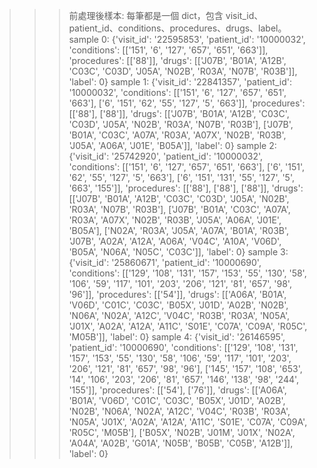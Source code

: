 >>> 前處理後樣本: 
  每筆都是一個 dict，包含 visit_id、patient_id、conditions、procedures、drugs、label。
  sample 0: {'visit_id': '22595853', 'patient_id': '10000032', 'conditions': [['151', '6', '127', '657', '651', '663']], 'procedures': [['88']], 'drugs': [['J07B', 'B01A', 'A12B', 'C03C', 'C03D', 'J05A', 'N02B', 'R03A', 'N07B', 'R03B']], 'label': 0}
  sample 1: {'visit_id': '22841357', 'patient_id': '10000032', 'conditions': [['151', '6', '127', '657', '651', '663'], ['6', '151', '62', '55', '127', '5', '663']], 'procedures': [['88'], ['88']], 'drugs': [['J07B', 'B01A', 'A12B', 'C03C', 'C03D', 'J05A', 'N02B', 'R03A', 'N07B', 'R03B'], ['J07B', 'B01A', 'C03C', 'A07A', 'R03A', 'A07X', 'N02B', 'R03B', 'J05A', 'A06A', 'J01E', 'B05A']], 'label': 0}
  sample 2: {'visit_id': '25742920', 'patient_id': '10000032', 'conditions': [['151', '6', '127', '657', '651', '663'], ['6', '151', '62', '55', '127', '5', '663'], ['6', '151', '131', '55', '127', '5', '663', '155']], 'procedures': [['88'], ['88'], ['88']], 'drugs': [['J07B', 'B01A', 'A12B', 'C03C', 'C03D', 'J05A', 'N02B', 'R03A', 'N07B', 'R03B'], ['J07B', 'B01A', 'C03C', 'A07A', 'R03A', 'A07X', 'N02B', 'R03B', 'J05A', 'A06A', 'J01E', 'B05A'], ['N02A', 'R03A', 'J05A', 'A07A', 'B01A', 'R03B', 'J07B', 'A02A', 'A12A', 'A06A', 'V04C', 'A10A', 'V06D', 'B05A', 'N06A', 'N05C', 'C03C']], 'label': 0}
  sample 3: {'visit_id': '25860671', 'patient_id': '10000690', 'conditions': [['129', '108', '131', '157', '153', '55', '130', '58', '106', '59', '117', '101', '203', '206', '121', '81', '657', '98', '96']], 'procedures': [['54']], 'drugs': [['A06A', 'B01A', 'V06D', 'C01C', 'C03C', 'B05X', 'J01D', 'A02B', 'N02B', 'N06A', 'N02A', 'A12C', 'V04C', 'R03B', 'R03A', 'N05A', 'J01X', 'A02A', 'A12A', 'A11C', 'S01E', 'C07A', 'C09A', 'R05C', 'M05B']], 'label': 0}
  sample 4: {'visit_id': '26146595', 'patient_id': '10000690', 'conditions': [['129', '108', '131', '157', '153', '55', '130', '58', '106', '59', '117', '101', '203', '206', '121', '81', '657', '98', '96'], ['145', '157', '108', '653', '14', '106', '203', '206', '81', '657', '146', '138', '98', '244', '155']], 'procedures': [['54'], ['76']], 'drugs': [['A06A', 'B01A', 'V06D', 'C01C', 'C03C', 'B05X', 'J01D', 'A02B', 'N02B', 'N06A', 'N02A', 'A12C', 'V04C', 'R03B', 'R03A', 'N05A', 'J01X', 'A02A', 'A12A', 'A11C', 'S01E', 'C07A', 'C09A', 'R05C', 'M05B'], ['B05X', 'N02B', 'J01M', 'J01X', 'N02A', 'A04A', 'A02B', 'G01A', 'N05B', 'B05B', 'C05B', 'A12B']], 'label': 0}
